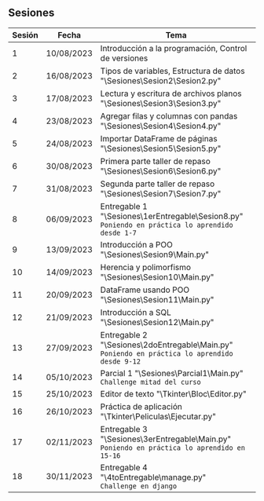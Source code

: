 ## Sesiones

| Sesión | Fecha      | Tema                                                                                                    |
| ------- | ---------- | ------------------------------------------------------------------------------------------------------- |
| 1       | 10/08/2023 | Introducción a la programación, Control de versiones                                                  |
| 2       | 16/08/2023 | Tipos de variables, Estructura de datos "\Sesiones\Sesion2\Sesion2.py"                                  |
| 3       | 17/08/2023 | Lectura y escritura de archivos planos "\Sesiones\Sesion3\Sesion3.py"                                   |
| 4       | 23/08/2023 | Agregar filas y columnas con pandas "\Sesiones\Sesion4\Sesion4.py"                                      |
| 5       | 24/08/2023 | Importar DataFrame de páginas "\Sesiones\Sesion5\Sesion5.py"                                           |
| 6       | 30/08/2023 | Primera parte taller de repaso "\Sesiones\Sesion6\Sesion6.py"                                           |
| 7       | 31/08/2023 | Segunda parte taller de repaso "\Sesiones\Sesion7\Sesion7.py"                                           |
| 8       | 06/09/2023 | Entregable 1 "\Sesiones\1erEntregable\Sesion8.py"<br />`Poniendo en práctica lo aprendido desde 1-7` |
| 9       | 13/09/2023 | Introducción a POO "\Sesiones\Sesion9\Main.py"                                                         |
| 10      | 14/09/2023 | Herencia y polimorfismo "\Sesiones\Sesion10\Main.py"                                                    |
| 11      | 20/09/2023 | DataFrame usando POO "\Sesiones\Sesion11\Main.py"                                                       |
| 12      | 21/09/2023 | Introducción a SQL "\Sesiones\Sesion12\Main.py"                                                        |
| 13      | 27/09/2023 | Entregable 2 "\Sesiones\2doEntregable\Main.py"<br />`Poniendo en práctica lo aprendido desde 9-12`   |
| 14      | 05/10/2023 | Parcial 1 "\Sesiones\Parcial1\Main.py"<br />`Challenge mitad del curso`                               |
| 15      | 25/10/2023 | Editor de texto "\Tkinter\Bloc\Editor.py"                                                               |
| 16      | 26/10/2023 | Práctica de aplicación "\Tkinter\Peliculas\Ejecutar.py"                                               |
| 17      | 02/11/2023 | Entregable 3 "\Sesiones\3erEntregable\Main.py"<br />`Poniendo en práctica lo aprendido en 15-16`     |
| 18      | 30/11/2023 | Entregable 4 "\4toEntregable\manage.py"<br />`Challenge en django`                                    |
